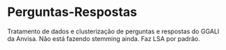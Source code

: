 # Perguntas-Respostas
Tratamento de dados e clusterização de perguntas e respostas do GGALI da Anvisa. Não está fazendo stemming ainda. Faz LSA por padrão.

